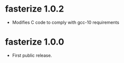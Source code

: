# fasterize 1.0.2

* Modifies C code to comply with gcc-10 requirements

# fasterize 1.0.0

* First public release.
